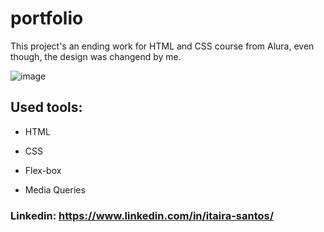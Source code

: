 # portfolio
This project's an ending work for HTML and CSS course from Alura, even though, the design was changend by me.

![image](https://user-images.githubusercontent.com/119689138/221369803-05ae7aca-58f8-40bc-847b-3195a62538a3.png)

## Used tools:

* HTML

* CSS

* Flex-box

* Media Queries


### Linkedin: https://www.linkedin.com/in/itaira-santos/
